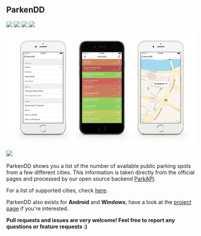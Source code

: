## ParkenDD

[![](https://travis-ci.org/kiliankoe/ParkenDD.svg?branch=master)](https://travis-ci.org/kiliankoe/ParkenDD)
[![](https://img.shields.io/github/release/kiliankoe/ParkenDD.svg)](https://github.com/kiliankoe/ParkenDD/releases)
[![](https://img.shields.io/github/issues/kiliankoe/ParkenDD.svg)](https://github.com/kiliankoe/ParkenDD/issues)
[![](https://img.shields.io/badge/license-MIT-333333.svg)](https://github.com/kiliankoe/ParkenDD/blob/master/LICENSE)

![](Resources/screenshot.png)

[![](http://parkendd.kilian.io/images/badge_small.svg)](https://itunes.apple.com/de/app/parkendd/id957165041)

ParkenDD shows you a list of the number of available public parking spots from a few different cities. This information is taken directly from the official pages and processed by our open source backend [ParkAPI](https://github.com/offenesdresden/ParkAPI).

For a list of supported cities, check [here](https://github.com/offenesdresden/ParkAPI/tree/master/park_api/cities).

ParkenDD also exists for **Android** and **Windows**, have a look at the [project page](http://parkendd.de) if you're interested.

**Pull requests and issues are very welcome! Feel free to report any questions or feature requests :)**
